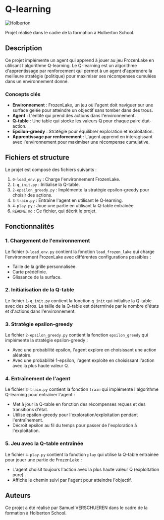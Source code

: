 # Q-learning

![Holberton](https://www.holbertonschool.com/holberton-logo.png)

Projet réalisé dans le cadre de la formation à Holberton School.

## Description

Ce projet implémente un agent qui apprend à jouer au jeu FrozenLake en utilisant l'algorithme Q-learning. Le Q-learning est un algorithme d'apprentissage par renforcement qui permet à un agent d'apprendre la meilleure stratégie (politique) pour maximiser ses récompenses cumulées dans un environnement donné.

### Concepts clés

- **Environnement** : FrozenLake, un jeu où l'agent doit naviguer sur une surface gelée pour atteindre un objectif sans tomber dans des trous.
- **Agent** : L'entité qui prend des actions dans l'environnement.
- **Q-table** : Une table qui stocke les valeurs Q pour chaque paire état-action.
- **Epsilon-greedy** : Stratégie pour équilibrer exploration et exploitation.
- **Apprentissage par renforcement** : L'agent apprend en interagissant avec l'environnement pour maximiser une récompense cumulative.

## Fichiers et structure

Le projet est composé des fichiers suivants :

1. `0-load_env.py` : Charge l'environnement FrozenLake.
2. `1-q_init.py` : Initialise la Q-table.
3. `2-epsilon_greedy.py` : Implémente la stratégie epsilon-greedy pour choisir des actions.
4. `3-train.py` : Entraîne l'agent en utilisant le Q-learning.
5. `4-play.py` : Joue une partie en utilisant la Q-table entraînée.
6. `README.md` : Ce fichier, qui décrit le projet.

## Fonctionnalités

### 1. Chargement de l'environnement

Le fichier `0-load_env.py` contient la fonction `load_frozen_lake` qui charge l'environnement FrozenLake avec différentes configurations possibles :

- Taille de la grille personnalisée.
- Carte prédéfinie.
- Glissance de la surface.

### 2. Initialisation de la Q-table

Le fichier `1-q_init.py` contient la fonction `q_init` qui initialise la Q-table avec des zéros. La taille de la Q-table est déterminée par le nombre d'états et d'actions dans l'environnement.

### 3. Stratégie epsilon-greedy

Le fichier `2-epsilon_greedy.py` contient la fonction `epsilon_greedy` qui implémente la stratégie epsilon-greedy :

- Avec une probabilité epsilon, l'agent explore en choisissant une action aléatoire.
- Avec une probabilité 1-epsilon, l'agent exploite en choisissant l'action avec la plus haute valeur Q.

### 4. Entraînement de l'agent

Le fichier `3-train.py` contient la fonction `train` qui implémente l'algorithme Q-learning pour entraîner l'agent :

- Met à jour la Q-table en fonction des récompenses reçues et des transitions d'état.
- Utilise epsilon-greedy pour l'exploration/exploitation pendant l'entraînement.
- Décroît epsilon au fil du temps pour passer de l'exploration à l'exploitation.

### 5. Jeu avec la Q-table entraînée

Le fichier `4-play.py` contient la fonction `play` qui utilise la Q-table entraînée pour jouer une partie de FrozenLake :

- L'agent choisit toujours l'action avec la plus haute valeur Q (exploitation pure).
- Affiche le chemin suivi par l'agent pour atteindre l'objectif.

## Auteurs

Ce projet a été réalisé par Samuel VERSCHUEREN dans le cadre de la formation à Holberton School.

```

```
